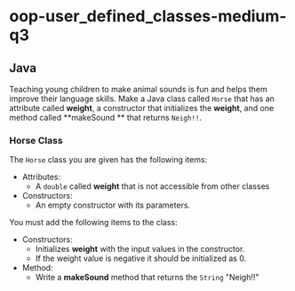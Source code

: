 # oop-user_defined_classes-medium-q3

## Java

Teaching young children to make animal sounds is fun and helps them 
improve their language skills. Make a Java class called `Horse`
that has an attribute called **weight**, a constructor that 
initializes the **weight**, and one method called **makeSound **
that returns `Neigh!!`.



### Horse Class

The `Horse` class you are given has the following items:

- Attributes:
    - A `double` called **weight** that is not accessible from other classes
- Constructors:
    - An empty constructor with its parameters.

You must add the following items to the class:

- Constructors:
    - Initializes **weight**
      with the input values in the constructor.
    - If the weight value is negative it should be initialized as 0.
- Method:
    - Write a **makeSound** method that returns the `String` "Neigh!!"